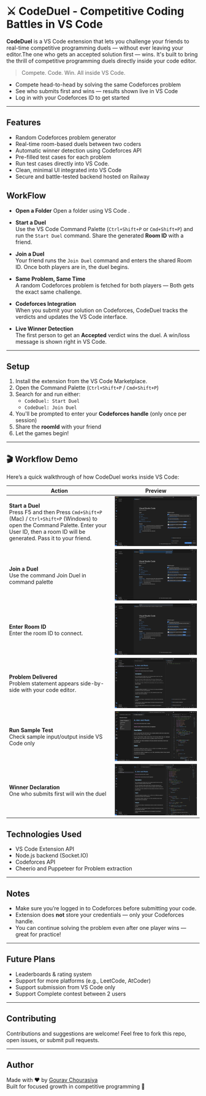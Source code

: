 # ⚔️ CodeDuel - Competitive Coding Battles in VS Code

**CodeDuel** is a VS Code extension that lets you challenge your friends to real-time competitive programming duels — without ever leaving your editor.The one who gets an accepted solution first — wins. It's built to bring the thrill of competitive programming duels directly inside your code editor.

> Compete. Code. Win. All inside VS Code.

- Compete head-to-head by solving the same Codeforces problem  
- See who submits first and wins — results shown live in VS Code  
- Log in with your Codeforces ID to get started  

---

##  Features

-  Random Codeforces problem generator
-  Real-time room-based duels between two coders
-  Automatic winner detection using Codeforces API
-  Pre-filled test cases for each problem
-  Run test cases directly into VS Code.
-  Clean, minimal UI integrated into VS Code
-  Secure and battle-tested backend hosted on Railway

## WorkFlow
- **Open a Folder**
  Open a folder using VS Code .

- **Start a Duel**  
  Use the VS Code Command Palette (`Ctrl+Shift+P` or `Cmd+Shift+P`) and run the `Start Duel` command. Share the generated **Room ID** with a friend.

- **Join a Duel**  
  Your friend runs the `Join Duel` command and enters the shared Room ID. Once both players are in, the duel begins.

- **Same Problem, Same Time**  
  A random Codeforces problem is fetched for both players — Both gets the exact same challenge.

- **Codeforces Integration**  
  When you submit your solution on Codeforces, CodeDuel tracks the verdicts and updates the VS Code interface.

- **Live Winner Detection**  
  The first person to get an **Accepted** verdict wins the duel. A win/loss message is shown right in VS Code.

---

## Setup

1. Install the extension from the VS Code Marketplace.
2. Open the Command Palette (`Ctrl+Shift+P` / `Cmd+Shift+P`)
3. Search for and run either:
   - `CodeDuel: Start Duel`
   - `CodeDuel: Join Duel`
4. You'll be prompted to enter your **Codeforces handle** (only once per session)
5. Share the **roomId** with your friend
6. Let the games begin!

---


## 🎬 Workflow Demo

Here’s a quick walkthrough of how CodeDuel works inside VS Code:

| Action | Preview |
|--------|---------|
| **Start a Duel** <br>Press F5 and then Press `Cmd+Shift+P` (Mac) / `Ctrl+Shift+P` (Windows) to open the Command Palette. Enter your User ID, then a room ID will be generated. Pass it to your friend. | ![Start a Duel](media/Code_copy_roomid.png) |
| **Join a Duel**<br>Use the command Join Duel in command palette | ![Join Duel](media/Code_join_duel.png) |
| **Enter Room ID**<br>Enter the room ID to connect. | ![Enter Room ID](media/Code_enter_roomId.png) |
| **Problem Delivered**<br>Problem statement appears side-by-side with your code editor. | ![Problem Statement](media/Code_duel_begins.png) |
| **Run Sample Test**<br>Check sample input/output inside VS Code only | ![Sample Test](media/Code_while_solving.png) |
| **Winner Declaration**<br>One who submits first will win the duel | ![Winner](media/Code_winner_declaration.png) |



## Technologies Used

- VS Code Extension API  
- Node.js backend (Socket.IO)
- Codeforces API
- Cheerio and Puppeteer for Problem extraction

---

## Notes

- Make sure you’re logged in to Codeforces before submitting your code.  
- Extension does **not** store your credentials — only your Codeforces handle.  
- You can continue solving the problem even after one player wins — great for practice!

---

## Future Plans

- Leaderboards & rating system  
- Support for more platforms (e.g., LeetCode, AtCoder)  
- Support submission from VS Code only
- Support Complete contest between 2 users

---

## Contributing

Contributions and suggestions are welcome! Feel free to fork this repo, open issues, or submit pull requests.

---

## Author

Made with ❤️ by [Gourav Chourasiya](https://github.com/Gourav-byte)  
Built for focused growth in competitive programming 💪
